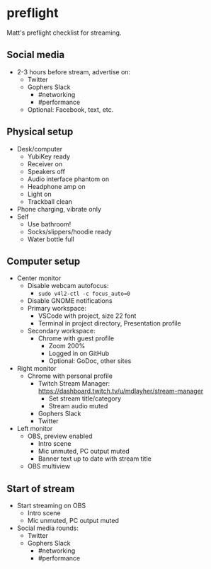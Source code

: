 # preflight

Matt's preflight checklist for streaming.

## Social media

- 2-3 hours before stream, advertise on:
  - Twitter
  - Gophers Slack
    - #networking
    - #performance
  - Optional: Facebook, text, etc.

## Physical setup

- Desk/computer
  - YubiKey ready
  - Receiver on
  - Speakers off
  - Audio interface phantom on
  - Headphone amp on
  - Light on
  - Trackball clean
- Phone charging, vibrate only
- Self
  - Use bathroom!
  - Socks/slippers/hoodie ready
  - Water bottle full

## Computer setup

- Center monitor
  - Disable webcam autofocus:
    - `sudo v4l2-ctl -c focus_auto=0`
  - Disable GNOME notifications
  - Primary workspace:
    - VSCode with project, size 22 font
    - Terminal in project directory, Presentation profile
  - Secondary workspace:
    - Chrome with guest profile
      - Zoom 200%
      - Logged in on GitHub
      - Optional: GoDoc, other sites
- Right monitor
  - Chrome with personal profile
    - Twitch Stream Manager: https://dashboard.twitch.tv/u/mdlayher/stream-manager
      - Set stream title/category
      - Stream audio muted
    - Gophers Slack
    - Twitter
- Left monitor
  - OBS, preview enabled
    - Intro scene
    - Mic unmuted, PC output muted
    - Banner text up to date with stream title
  - OBS multiview

## Start of stream

- Start streaming on OBS
  - Intro scene
  - Mic unmuted, PC output muted
- Social media rounds:
  - Twitter
  - Gophers Slack
    - #networking
    - #performance
